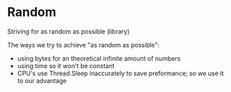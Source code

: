 # Random
Striving for as random as possible (library)

The ways we try to achieve "as random as possible":

* using bytes for an theoretical infinite amount of numbers
* using time so it won't be constant
 * CPU's use Thread.Sleep inaccurately to save preformance; so we use it to our advantage
